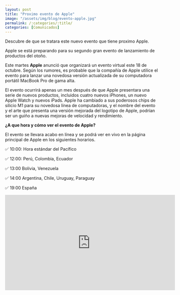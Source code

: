 ```yaml
---
layout: post
title: "Proximo evento de Apple"
image: "/assets/img/blog/evento-apple.jpg"
permalink: /:categories/:title/
categories: [Comunicados]
---
```



Descubre de que se tratara este nuevo evento que tiene proximo Apple.



Apple se está preparando para su segundo gran evento de lanzamiento de productos del otoño.


Este martes **Apple** anunció que organizará un evento virtual este 18 de octubre. Según los rumores, es probable que la compañía de Apple utilice el evento para lanzar una novedosa versión actualizada de su computadora portátil MacBook Pro de gama alta.

El evento ocurrirá apenas un mes después de que Apple presentara una serie de nuevos productos, incluidos cuatro nuevos iPhones, un nuevo Apple Watch y nuevos iPads.
Apple ha cambiado a sus poderosos chips de silicio M1 para su novedosa línea de computadoras, y el nombre del evento y el arte que presenta una versión mejorada del logotipo de Apple, podrían ser un guiño a nuevas mejoras de velocidad y rendimiento.

**¿A que hora y cómo ver el evento de Apple?**

El evento se llevara acabo en línea y se podrá ver en vivo en la página principal de Apple en los siguientes horarios.

 ✅ 10:00: Hora estándar del Pacífico

 ✅ 12:00: Perú, Colombia, Ecuador

 ✅ 13:00 Bolivia, Venezuela

 ✅ 14:00 Argentina, Chile, Uruguay, Paraguay

 ✅ 19:00 España

 <div class="embed-responsive embed-responsive-16by9">

 <iframe width="560" height="315" src="https://www.youtube.com/embed/pxNT_MDCdLc" title="YouTube video player" frameborder="0" allow="accelerometer; autoplay; clipboard-write; encrypted-media; gyroscope; picture-in-picture" allowfullscreen></iframe>

